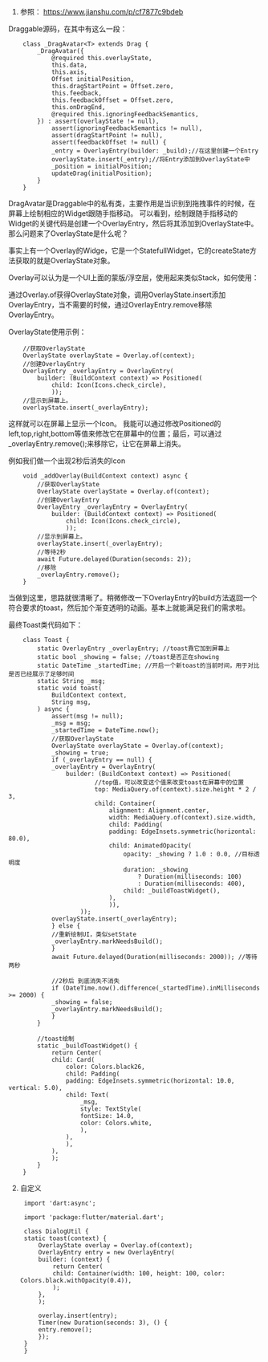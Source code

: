 1. 参照： https://www.jianshu.com/p/cf7877c9bdeb

Draggable源码，在其中有这么一段：

        class _DragAvatar<T> extends Drag {
            _DragAvatar({
                @required this.overlayState,
                this.data,
                this.axis,
                Offset initialPosition,
                this.dragStartPoint = Offset.zero,
                this.feedback,
                this.feedbackOffset = Offset.zero,
                this.onDragEnd,
                @required this.ignoringFeedbackSemantics,
            }) : assert(overlayState != null),
                assert(ignoringFeedbackSemantics != null),
                assert(dragStartPoint != null),
                assert(feedbackOffset != null) {
                _entry = OverlayEntry(builder: _build);//在这里创建一个Entry
                overlayState.insert(_entry);//将Entry添加到OverlayState中
                _position = initialPosition;
                updateDrag(initialPosition);
            }
        }

DragAvatar是Draggable中的私有类，主要作用是当识别到拖拽事件的时候，在屏幕上绘制相应的Widget跟随手指移动。
可以看到，绘制跟随手指移动的Widget的关键代码是创建一个OverlayEntry，然后将其添加到OverlayState中。那么问题来了OverlayState是什么呢？

事实上有一个Overlay的Widge，它是一个StatefullWidget，它的createState方法获取的就是OverlayState对象。

Overlay可以认为是一个UI上面的蒙版/浮空层，使用起来类似Stack，如何使用：

通过Overlay.of获得OverlayState对象，调用OverlayState.insert添加OverlayEntry，当不需要的时候，通过OverlayEntry.remove移除OverlayEntry。

OverlayState使用示例：

        //获取OverlayState
        OverlayState overlayState = Overlay.of(context);
        //创建OverlayEntry
        OverlayEntry _overlayEntry = OverlayEntry(
            builder: (BuildContext context) => Positioned(
                child: Icon(Icons.check_circle),
                ));
        //显示到屏幕上。
        overlayState.insert(_overlayEntry);

这样就可以在屏幕上显示一个Icon。
我能可以通过修改Positioned的left,top,right,bottom等值来修改它在屏幕中的位置；最后，可以通过_overlayEntry.remove();来移除它，让它在屏幕上消失。

例如我们做一个出现2秒后消失的Icon

        void _addOverlay(BuildContext context) async {
            //获取OverlayState
            OverlayState overlayState = Overlay.of(context);
            //创建OverlayEntry
            OverlayEntry _overlayEntry = OverlayEntry(
                builder: (BuildContext context) => Positioned(
                    child: Icon(Icons.check_circle),
                    ));
            //显示到屏幕上。
            overlayState.insert(_overlayEntry);
            //等待2秒
            await Future.delayed(Duration(seconds: 2));
            //移除
            _overlayEntry.remove();
        }

当做到这里，思路就很清晰了。稍微修改一下OverlayEntry的build方法返回一个符合要求的toast，然后加个渐变透明的动画。基本上就能满足我们的需求啦。

最终Toast类代码如下：

        class Toast {
            static OverlayEntry _overlayEntry; //toast靠它加到屏幕上
            static bool _showing = false; //toast是否正在showing
            static DateTime _startedTime; //开启一个新toast的当前时间，用于对比是否已经展示了足够时间
            static String _msg;
            static void toast(
                BuildContext context,
                String msg,
            ) async {
                assert(msg != null);
                _msg = msg;
                _startedTime = DateTime.now();
                //获取OverlayState
                OverlayState overlayState = Overlay.of(context);
                _showing = true;
                if (_overlayEntry == null) {
                _overlayEntry = OverlayEntry(
                    builder: (BuildContext context) => Positioned(
                            //top值，可以改变这个值来改变toast在屏幕中的位置
                            top: MediaQuery.of(context).size.height * 2 / 3,
                            child: Container(
                                alignment: Alignment.center,
                                width: MediaQuery.of(context).size.width,
                                child: Padding(
                                padding: EdgeInsets.symmetric(horizontal: 80.0),
                                child: AnimatedOpacity(
                                    opacity: _showing ? 1.0 : 0.0, //目标透明度
                                    duration: _showing
                                        ? Duration(milliseconds: 100)
                                        : Duration(milliseconds: 400),
                                    child: _buildToastWidget(),
                                ),
                                )),
                        ));
                overlayState.insert(_overlayEntry);
                } else {
                //重新绘制UI，类似setState
                _overlayEntry.markNeedsBuild();
                }
                await Future.delayed(Duration(milliseconds: 2000)); //等待两秒

                //2秒后 到底消失不消失
                if (DateTime.now().difference(_startedTime).inMilliseconds >= 2000) {
                _showing = false;
                _overlayEntry.markNeedsBuild();
                }
            }

            //toast绘制
            static _buildToastWidget() {
                return Center(
                child: Card(
                    color: Colors.black26,
                    child: Padding(
                    padding: EdgeInsets.symmetric(horizontal: 10.0, vertical: 5.0),
                    child: Text(
                        _msg,
                        style: TextStyle(
                        fontSize: 14.0,
                        color: Colors.white,
                        ),
                    ),
                    ),
                ),
                );
            }
        }

2. 自定义

        import 'dart:async';

        import 'package:flutter/material.dart';

        class DialogUtil {
        static toast(context) {
            OverlayState overlay = Overlay.of(context);
            OverlayEntry entry = new OverlayEntry(
            builder: (context) {
                return Center(
                child: Container(width: 100, height: 100, color: Colors.black.withOpacity(0.4)),
                );
            },
            );

            overlay.insert(entry);
            Timer(new Duration(seconds: 3), () {
            entry.remove();
            });
        }
        }
